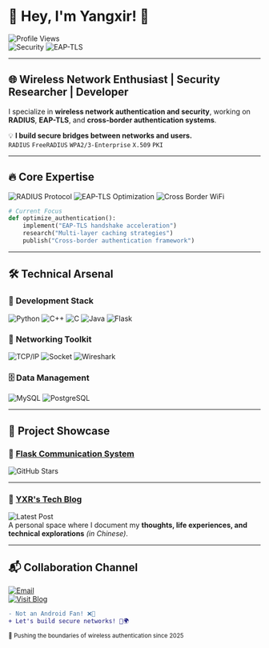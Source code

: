 # 🚀 **Hey, I'm Yangxir!** 👋  

![Profile Views](https://komarev.com/ghpvc/?username=yangxir&label=Profile+Views&color=0e75b6)  
![Security](https://img.shields.io/badge/Specialization-Network_Security-228B22)
![EAP-TLS](https://img.shields.io/badge/Certified-EAP--TLS_Expert-4B0082)

---

## 🌐 **Wireless Network Enthusiast | Security Researcher | Developer**  

I specialize in **wireless network authentication and security**, working on **RADIUS**, **EAP-TLS**, and **cross-border authentication systems**.  

💡 **I build secure bridges between networks and users.**  
`RADIUS` `FreeRADIUS` `WPA2/3-Enterprise` `X.509` `PKI`  

---

## 🔥 **Core Expertise**
![RADIUS Protocol](https://img.shields.io/badge/-RADIUS_Protocol-009688?logo=cisco)
![EAP-TLS Optimization](https://img.shields.io/badge/-EAP--TLS_Optimization-8A2BE2?logo=wireshark)
![Cross Border WiFi](https://img.shields.io/badge/-Cross_Border_WiFi-FF6F00?logo=wifi)

```python
# Current Focus
def optimize_authentication():
    implement("EAP-TLS handshake acceleration")
    research("Multi-layer caching strategies")
    publish("Cross-border authentication framework")
```

---

## 🛠️ **Technical Arsenal**

### 🔧 **Development Stack**
![Python](https://img.shields.io/badge/-Python-3776AB?logo=python&logoColor=white)
![C++](https://img.shields.io/badge/-C++-00599C?logo=c%2B%2B&logoColor=white)
![C](https://img.shields.io/badge/-C-03599C?logo=c&logoColor=white)
![Java](https://img.shields.io/badge/-Java-007396?logo=java)
![Flask](https://img.shields.io/badge/-Flask-000000?logo=flask)

### 📡 **Networking Toolkit**
![TCP/IP](https://img.shields.io/badge/-TCP%2fIP-FF6600?logo=icloud)
![Socket](https://img.shields.io/badge/-Socket_Programming-9B30FF)
![Wireshark](https://img.shields.io/badge/-Packet_Analysis-1679C0?logo=wireshark)

### 🗄️ **Data Management**
![MySQL](https://img.shields.io/badge/-MySQL-4479A1?logo=mysql)
![PostgreSQL](https://img.shields.io/badge/-PostgreSQL-336791?logo=postgresql)

---

## 🚀 **Project Showcase**

### 💬 [Flask Communication System](https://github.com/yangxir/flask-communication)
![GitHub Stars](https://img.shields.io/github/stars/yangxir/flask-communication?style=social)  


---

### 📝 [YXR's Tech Blog](https://yangxir.github.io/)
![Latest Post](https://img.shields.io/badge/Latest_Post-WiFi6E_Authentication-blueviolet)  
A personal space where I document my **thoughts, life experiences, and technical explorations** *(in Chinese)*.

---

## 📬 **Collaboration Channel**
[![Email](https://img.shields.io/badge/Email-Contact_Me-D14836?logo=gmail&logoColor=white)](mailto:yangxirui9@gmail.com)  
[![Visit Blog](https://img.shields.io/badge/Visit_Blog-YXR's_Tech_Blog-FF7139?logo=hexo)](https://yangxir.github.io/)

```diff
- Not an Android Fan! ❌🤖
+ Let's build secure networks! 🔐🌍
```

<sub>🚀 Pushing the boundaries of wireless authentication since 2025</sub>
